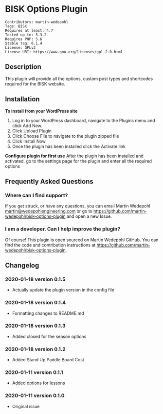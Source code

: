 # BISK Options Plugin
```
Contributors: martin-wedepohl
Tags: BISK
Requires at least: 4.7
Tested up to: 5.3.2
Requires PHP: 5.6
Stable tag: 0.1.4
License: GPLv2
License URI: https://www.gnu.org/licenses/gpl-2.0.html
```

## Description
This plugin will provide all the options, custom post types and shortcodes required for the BISK website.

## Installation
**To install from your WordPress site**
1. Log in to your WordPress dashboard, navigate to the Plugins menu and click Add New.
2. Click Upload Plugin
3. Click Choose File to navigate to the plugin zipped file
4. Click Install Now
5. Once the plugin has been installed click the Activate link

**Configure plugin for first use**
After the plugin has been installed and activated, go to the settings page for the plugin and enter all the required options

## Frequently Asked Questions
### Where can I find support?
If you get struck, or have any questions, you can email Martin Wedepohl <martin@wedepohlengineering.com> or go to https://github.com/martin-wedepohl/bisk-options-plugin and open a new Issue.

### I am a developer. Can I help improve the plugin?
Of course! This plugin is open sourced on Martin Wedepohl GitHub. You can find the code and contribution instructions at https://github.com/martin-wedepohl/bisk-options-plugin.

## Changelog ##

### 2020-01-18 version 0.1.5 ###
* Actually update the plugin version in the config file

### 2020-01-18 version 0.1.4 ###
* Formatting changes to README.md

### 2020-01-18 version 0.1.3 ###
* Added closed for the season options

### 2020-01-18 version 0.1.2 ###
* Added Stand Up Paddle Board Cost

### 2020-01-11 version 0.1.1 ###
* Added options for lessons

### 2020-01-11 version 0.1.0 ###
* Original issue